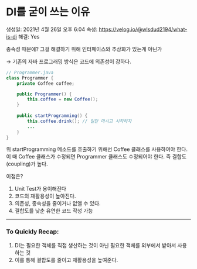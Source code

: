 # DI를 굳이 쓰는 이유

생성일: 2021년 4월 26일 오후 6:04
속성: https://velog.io/@wlsdud2194/what-is-di
해결: Yes

종속성 때문에? 그걸 해결하기 위해 인터페이스와 추상화가 있는게 아닌가

→ 기존의 자바 프로그래밍 방식은 코드에 의존성이 강하다.

```java
// Programmer.java
class Programmer {
    private Coffee coffee;

    public Programmer() {
    	this.coffee = new Coffee();
    }
    
    public startProgramming() {
    	this.coffee.drink(); // 일단 마시고 시작하자
        ...
    }
}
```

위 startProgramming 메소드를 호출하기 위해선 Coffee 클래스를 사용하여야 한다. 이 때 Coffee 클래스가 수정되면 Programmer 클래스도 수정되어야 한다. 즉 결합도(coupling)가 높다.

이점은?

1. Unit Test가 용이해진다
2. 코드의 재활용성이 높아진다.
3. 의존성, 종속성을 줄이거나 없앨 수 있다.
4. 결합도를 낮춘 유연한 코드 작성  가능

---

### To Quickly Recap:

1. DI는 필요한 객체를 직접 생산하는 것이 아닌 필요한 객체를 외부에서 받아서 사용하는 것
2. 이를 통해 결합도를 줄이고 재활용성을 높여준다.
